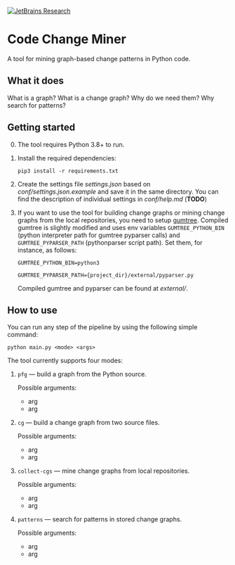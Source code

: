 [![JetBrains Research](https://jb.gg/badges/research.svg)](https://confluence.jetbrains.com/display/ALL/JetBrains+on+GitHub)

# Code Change Miner
A tool for mining graph-based change patterns in Python code.

## What it does
What is a graph? What is a change graph? Why do we need them? Why search for patterns?

## Getting started
0. The tool requires Python 3.8+ to run.
1. Install the required dependencies:

    ```shell script
    pip3 install -r requirements.txt
    ```
    
2. Create the settings file _settings.json_ based on _conf/settings.json.example_ and save it in the same directory. You can find the description of individual settings in _conf/help.md_ (**TODO**)
    
3. If you want to use the tool for building change graphs or mining change graphs from the local repositories, you need to setup [gumtree](https://github.com/GumTreeDiff/gumtree). Compiled gumtree is slightly modified and uses env variables `GUMTREE_PYTHON_BIN` (python interpreter path for gumtree pyparser calls) and `GUMTREE_PYPARSER_PATH` (pythonparser script path). Set them, for instance, as follows: 

     ```shell script
     GUMTREE_PYTHON_BIN=python3
     ```
     ```shell script
     GUMTREE_PYPARSER_PATH={project_dir}/external/pyparser.py
     ```
 
    Compiled gumtree and pyparser can be found at _external/_.

## How to use
You can run any step of the pipeline by using the following simple command:
```shell script
python main.py <mode> <args>
```

The tool currently supports four modes:
1. `pfg` — build a graph from the Python source.

    Possible arguments:
    - arg
    - arg
2. `cg` — build a change graph from two source files.

    Possible arguments:
    - arg
    - arg
3. `collect-cgs` — mine change graphs from local repositories.

    Possible arguments:
    - arg
    - arg
4. `patterns` — search for patterns in stored change graphs.

    Possible arguments:
    - arg
    - arg
